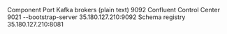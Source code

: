 Component	Port
Kafka brokers (plain text)	9092
Confluent Control Center	9021
--bootstrap-server 35.180.127.210:9092 
Schema registry 35.180.127.210:8081
